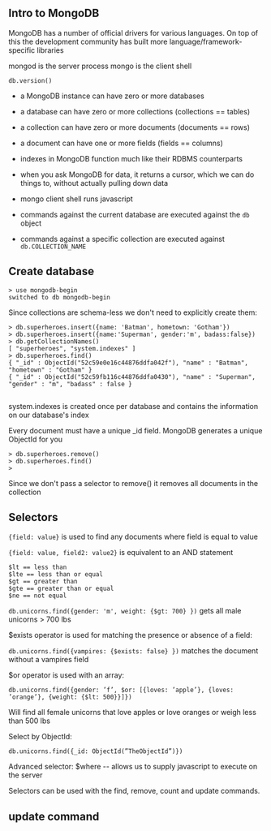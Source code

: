 ## Intro to MongoDB
MongoDB has a number of official drivers for various languages. On top of this the development community
has built more language/framework-specific libraries

mongod is the server process
mongo is the client shell

`db.version()`

- a MongoDB instance can have zero or more databases
- a database can have zero or more collections (collections == tables)
- a collection can have zero or more documents (documents == rows)
- a document can have one or more fields (fields == columns)
- indexes in MongoDB function much like their RDBMS counterparts
- when you ask MongoDB for data, it returns a cursor, which we can do things to, without actually pulling down data
- mongo client shell runs javascript

- commands against the current database are executed against the `db` object
- commands against a specific collection are executed against `db.COLLECTION_NAME`

## Create database
```
> use mongodb-begin
switched to db mongodb-begin
```

Since collections are schema-less we don't need to explicitly create them:
```
> db.superheroes.insert({name: 'Batman', hometown: 'Gotham'})
> db.superheroes.insert({name:'Superman', gender:'m', badass:false})
> db.getCollectionNames()
[ "superheroes", "system.indexes" ]
> db.superheroes.find()
{ "_id" : ObjectId("52c59e0e16c44876ddfa042f"), "name" : "Batman", "hometown" : "Gotham" }
{ "_id" : ObjectId("52c59fb116c44876ddfa0430"), "name" : "Superman", "gender" : "m", "badass" : false }


```
system.indexes is created once per database and contains the information on our database's index

Every document must have a unique _id field. MongoDB generates a unique ObjectId for you

```
> db.superheroes.remove()
> db.superheroes.find()
> 
```
Since we don't pass a selector to remove() it removes all documents in the collection

## Selectors

`{field: value}` is used to find any documents where field is equal to value

`{field: value, field2: value2}` is equivalent to an AND statement

```
$lt == less than
$lte == less than or equal
$gt == greater than
$gte == greater than or equal
$ne == not equal
```

`db.unicorns.find({gender: 'm', weight: {$gt: 700} })` gets all male unicorns > 700 lbs

$exists operator is used for matching the presence or absence of a field:

`db.unicorns.find({vampires: {$exists: false} })` matches the document without a vampires field

$or operator is used with an array:

`db.unicorns.find({gender: ’f’, $or: [{loves: ’apple’}, {loves: ’orange’}, {weight: {$lt: 500}}]})`

Will find all female unicorns that love apples or love oranges or weigh less than 500 lbs

Select by ObjectId:

`db.unicorns.find({_id: ObjectId(”TheObjectId”)})`

Advanced selector: $where -- allows us to supply javascript to execute on the server

Selectors can be used with the find, remove, count and update commands.

## update command































































